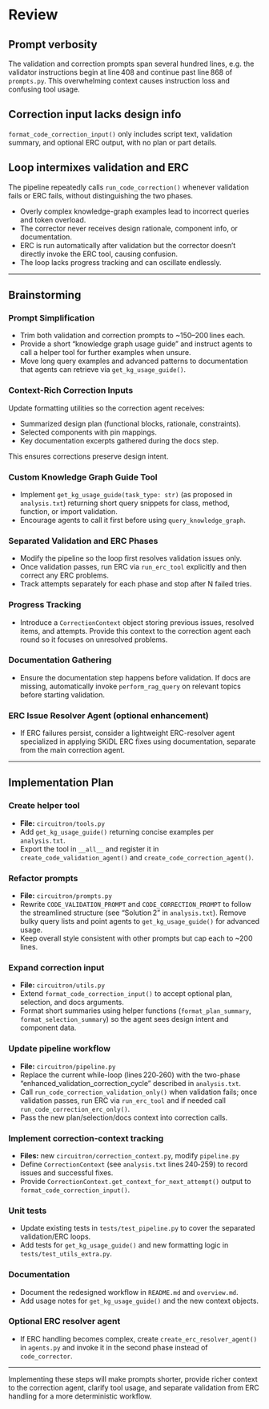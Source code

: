 # Review

## Prompt verbosity

The validation and correction prompts span several hundred lines, e.g. the validator instructions begin at line 408 and continue past line 868 of `prompts.py`. This overwhelming context causes instruction loss and confusing tool usage.

## Correction input lacks design info

`format_code_correction_input()` only includes script text, validation summary, and optional ERC output, with no plan or part details.

## Loop intermixes validation and ERC

The pipeline repeatedly calls `run_code_correction()` whenever validation fails or ERC fails, without distinguishing the two phases.

- Overly complex knowledge-graph examples lead to incorrect queries and token overload.
- The corrector never receives design rationale, component info, or documentation.
- ERC is run automatically after validation but the corrector doesn’t directly invoke the ERC tool, causing confusion.
- The loop lacks progress tracking and can oscillate endlessly.

---

## Brainstorming

### Prompt Simplification

- Trim both validation and correction prompts to ~150–200 lines each.
- Provide a short “knowledge graph usage guide” and instruct agents to call a helper tool for further examples when unsure.
- Move long query examples and advanced patterns to documentation that agents can retrieve via `get_kg_usage_guide()`.

### Context-Rich Correction Inputs

Update formatting utilities so the correction agent receives:

- Summarized design plan (functional blocks, rationale, constraints).
- Selected components with pin mappings.
- Key documentation excerpts gathered during the docs step.

This ensures corrections preserve design intent.

### Custom Knowledge Graph Guide Tool

- Implement `get_kg_usage_guide(task_type: str)` (as proposed in `analysis.txt`) returning short query snippets for class, method, function, or import validation.
- Encourage agents to call it first before using `query_knowledge_graph`.

### Separated Validation and ERC Phases

- Modify the pipeline so the loop first resolves validation issues only.
- Once validation passes, run ERC via `run_erc_tool` explicitly and then correct any ERC problems.
- Track attempts separately for each phase and stop after N failed tries.

### Progress Tracking

- Introduce a `CorrectionContext` object storing previous issues, resolved items, and attempts. Provide this context to the correction agent each round so it focuses on unresolved problems.

### Documentation Gathering

- Ensure the documentation step happens before validation. If docs are missing, automatically invoke `perform_rag_query` on relevant topics before starting validation.

### ERC Issue Resolver Agent (optional enhancement)

- If ERC failures persist, consider a lightweight ERC-resolver agent specialized in applying SKiDL ERC fixes using documentation, separate from the main correction agent.

---

## Implementation Plan

### Create helper tool

- **File:** `circuitron/tools.py`
- Add `get_kg_usage_guide()` returning concise examples per `analysis.txt`.
- Export the tool in `__all__` and register it in `create_code_validation_agent()` and `create_code_correction_agent()`.

### Refactor prompts

- **File:** `circuitron/prompts.py`
- Rewrite `CODE_VALIDATION_PROMPT` and `CODE_CORRECTION_PROMPT` to follow the streamlined structure (see “Solution 2” in `analysis.txt`). Remove bulky query lists and point agents to `get_kg_usage_guide()` for advanced usage.
- Keep overall style consistent with other prompts but cap each to ~200 lines.

### Expand correction input

- **File:** `circuitron/utils.py`
- Extend `format_code_correction_input()` to accept optional plan, selection, and docs arguments.
- Format short summaries using helper functions (`format_plan_summary`, `format_selection_summary`) so the agent sees design intent and component data.

### Update pipeline workflow

- **File:** `circuitron/pipeline.py`
- Replace the current while-loop (lines 220‑260) with the two-phase “enhanced_validation_correction_cycle” described in `analysis.txt`.
- Call `run_code_correction_validation_only()` when validation fails; once validation passes, run ERC via `run_erc_tool` and if needed call `run_code_correction_erc_only()`.
- Pass the new plan/selection/docs context into correction calls.

### Implement correction-context tracking

- **Files:** new `circuitron/correction_context.py`, modify `pipeline.py`
- Define `CorrectionContext` (see `analysis.txt` lines 240‑259) to record issues and successful fixes.
- Provide `CorrectionContext.get_context_for_next_attempt()` output to `format_code_correction_input()`.

### Unit tests

- Update existing tests in `tests/test_pipeline.py` to cover the separated validation/ERC loops.
- Add tests for `get_kg_usage_guide()` and new formatting logic in `tests/test_utils_extra.py`.

### Documentation

- Document the redesigned workflow in `README.md` and `overview.md`.
- Add usage notes for `get_kg_usage_guide()` and the new context objects.

### Optional ERC resolver agent

- If ERC handling becomes complex, create `create_erc_resolver_agent()` in `agents.py` and invoke it in the second phase instead of `code_corrector`.

---

Implementing these steps will make prompts shorter, provide richer context to the correction agent, clarify tool usage, and separate validation from ERC handling for a more deterministic workflow.

